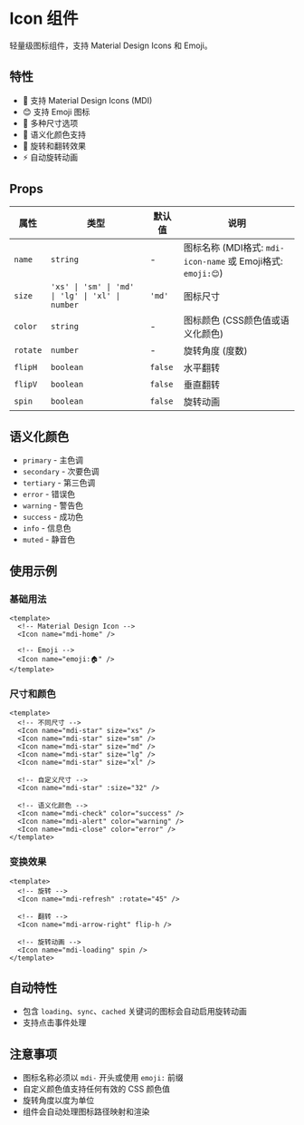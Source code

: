 # Icon 组件

轻量级图标组件，支持 Material Design Icons 和 Emoji。

## 特性

- 🎨 支持 Material Design Icons (MDI)
- 😊 支持 Emoji 图标
- 📏 多种尺寸选项
- 🎨 语义化颜色支持
- 🔄 旋转和翻转效果
- ⚡ 自动旋转动画

## Props

| 属性     | 类型                                             | 默认值  | 说明                                                         |
| -------- | ------------------------------------------------ | ------- | ------------------------------------------------------------ |
| `name`   | `string`                                         | -       | 图标名称 (MDI格式: `mdi-icon-name` 或 Emoji格式: `emoji:😊`) |
| `size`   | `'xs' \| 'sm' \| 'md' \| 'lg' \| 'xl' \| number` | `'md'`  | 图标尺寸                                                     |
| `color`  | `string`                                         | -       | 图标颜色 (CSS颜色值或语义化颜色)                             |
| `rotate` | `number`                                         | -       | 旋转角度 (度数)                                              |
| `flipH`  | `boolean`                                        | `false` | 水平翻转                                                     |
| `flipV`  | `boolean`                                        | `false` | 垂直翻转                                                     |
| `spin`   | `boolean`                                        | `false` | 旋转动画                                                     |

## 语义化颜色

- `primary` - 主色调
- `secondary` - 次要色调
- `tertiary` - 第三色调
- `error` - 错误色
- `warning` - 警告色
- `success` - 成功色
- `info` - 信息色
- `muted` - 静音色

## 使用示例

### 基础用法

```vue
<template>
  <!-- Material Design Icon -->
  <Icon name="mdi-home" />

  <!-- Emoji -->
  <Icon name="emoji:🏠" />
</template>
```

### 尺寸和颜色

```vue
<template>
  <!-- 不同尺寸 -->
  <Icon name="mdi-star" size="xs" />
  <Icon name="mdi-star" size="sm" />
  <Icon name="mdi-star" size="md" />
  <Icon name="mdi-star" size="lg" />
  <Icon name="mdi-star" size="xl" />

  <!-- 自定义尺寸 -->
  <Icon name="mdi-star" :size="32" />

  <!-- 语义化颜色 -->
  <Icon name="mdi-check" color="success" />
  <Icon name="mdi-alert" color="warning" />
  <Icon name="mdi-close" color="error" />
</template>
```

### 变换效果

```vue
<template>
  <!-- 旋转 -->
  <Icon name="mdi-refresh" :rotate="45" />

  <!-- 翻转 -->
  <Icon name="mdi-arrow-right" flip-h />

  <!-- 旋转动画 -->
  <Icon name="mdi-loading" spin />
</template>
```

## 自动特性

- 包含 `loading`、`sync`、`cached` 关键词的图标会自动启用旋转动画
- 支持点击事件处理

## 注意事项

- 图标名称必须以 `mdi-` 开头或使用 `emoji:` 前缀
- 自定义颜色值支持任何有效的 CSS 颜色值
- 旋转角度以度为单位
- 组件会自动处理图标路径映射和渲染
